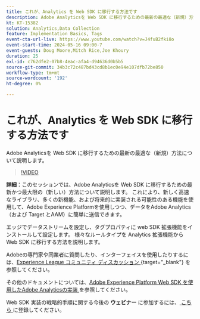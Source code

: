 ```yaml
---
title: これが、Analytics を Web SDK に移行する方法です
description: Adobe Analyticsを Web SDK に移行するための最新の最適な（新規）方法について説明します
kt: KT-15382
solution: Analytics,Data Collection
feature: Implementation Basics, Tags
event-cta-url-live: https://www.youtube.com/watch?v=J4fuB2fki8o
event-start-time: 2024-05-16 09:00-7
event-guests: Doug Moore,Mitch Rice,Joe Khoury
duration: 25
exl-id: c762dfe2-07b8-4eac-afa4-d94636d0b5b5
source-git-commit: 34b3c72c487bd43cd8b1ec0e94e107dfb72be850
workflow-type: tm+mt
source-wordcount: '192'
ht-degree: 0%

---
```


# これが、Analytics を Web SDK に移行する方法です

Adobe Analyticsを Web SDK に移行するための最新の最適な（新規）方法について説明します。

>[!VIDEO](https://video.tv.adobe.com/v/3428791/?quality=12&learn=on)

**詳細**：このセッションでは、Adobe Analyticsを Web SDK に移行するための最新かつ最大限の（新しい）方法について説明します。 これにより、新しく高速なライブラリ、多くの新機能、および将来的に実装される可能性のある機能を使用して、Adobe Experience Platformを使用しつつ、データをAdobe Analytics（および Target とAAM）に簡単に送信できます。

エッジでデータストリームを設定し、タグプロパティに web SDK 拡張機能をインストールして設定します。 様々なルールタイプを Analytics 拡張機能から Web SDK に移行する方法を説明します。

Adobeの専門家や同業者に質問したり、インターフェイスを使用したりするには、[Experience League コミュニティ ディスカッション ](https://experienceleaguecommunities.adobe.com/t5/adobe-experience-platform-data/experience-league-live-post-session-discussion-this-is-the-way/m-p/673538){target="_blank"} を参照してください。

その他のドキュメントについては、[Adobe Experience Platform Web SDK を使用したAdobe Analyticsの実装 ](https://experienceleague.adobe.com/en/docs/analytics/implementation/aep-edge/web-sdk/overview) を参照してください。

Web SDK 実装の戦略的手順に関する今後の **ウェビナー** に参加するには、[ こちら ](https://engage.adobe.com/step_by_step_guide_implement.html) に登録してください。
